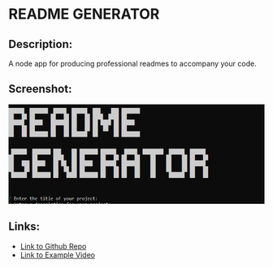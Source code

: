 # **README GENERATOR**

## Description:

A node app for producing professional readmes to accompany your code.

## Screenshot:

![Screenshot](screenshot.png)

## Links:

- [Link to Github Repo](https://github.com/coltschultz/pro-readme-gen-node)
- [Link to Example Video](https://streamable.com/z9pz1i)
